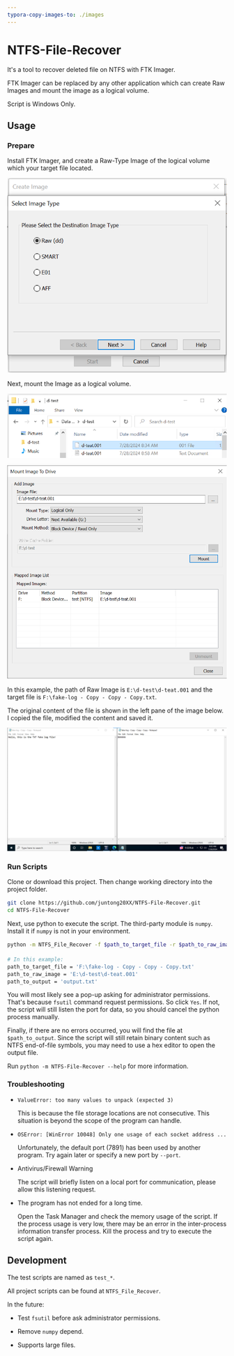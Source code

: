 ```yaml
---
typora-copy-images-to: ./images
---
```


# NTFS-File-Recover

It's a tool to recover deleted file on NTFS with FTK Imager.

FTK Imager can be replaced by any other application which can create Raw Images and mount the image as a logical volume.

Script is Windows Only.

## Usage

### Prepare

Install FTK Imager, and create a Raw-Type Image of the logical volume which your target file located.

![Create Raw Image](./images/CreateRawImage.png)

Next, mount the Image as a logical volume.

![Example Raw Image](./images/ExampleRawImage.png)

![Mount Image File](./images/MountImageFile.png)

In this example, the path of Raw Image is `E:\d-test\d-teat.001` and the target file is `F:\fake-log - Copy - Copy - Copy.txt`.

The original content of the file is shown in the left pane of the image below. I copied the file, modified the content and saved it.

![Example File](./images/ExampleFile.png)

### Run Scripts

Clone or download this project. Then change working directory into the project folder.

```bash
git clone https://github.com/juntong20XX/NTFS-File-Recover.git
cd NTFS-File-Recover
```

Next, use python to execute the script. The third-party module is `numpy`. Install it if `numpy` is not in your environment.

```bash
python -m NTFS_File_Recover -f $path_to_target_file -r $path_to_raw_image -o $path_to_output

# In this example:
path_to_target_file = 'F:\fake-log - Copy - Copy - Copy.txt'
path_to_raw_image = 'E:\d-test\d-teat.001'
path_to_output = 'output.txt'
```

You will most likely see a pop-up asking for administrator permissions. That's because `fsutil` command request permissions. So click `Yes`. If not, the script will still listen the port for data, so you should cancel the python process manually.

Finally, if there are no errors occurred, you will find the file at `$path_to_output`. Since the script will still retain binary content such as NTFS end-of-file symbols, you may need to use a hex editor to open the output file.

Run `python -m NTFS-File-Recover --help` for more information.

### Troubleshooting

- `ValueError: too many values to unpack (expected 3)`

  This is because the file storage locations are not consecutive. This situation is beyond the scope of the program can handle.

- `OSError: [WinError 10048] Only one usage of each socket address ...`

  Unfortunately, the default port (7891) has been used by another program. Try again later or specify  a new port by `--port`.

- Antivirus/Firewall Warning

  The script will briefly listen on a local port for communication, please allow this listening request.

- The program has not ended for a long time.

  Open the Task Manager and check the memory usage of the script. If the process usage is very low, there may be an error in the inter-process information transfer process. Kill the process and try to execute the script again.

## Development

The test scripts are named as `test_*`.

All project scripts can be found at `NTFS_File_Recover`.



In the future:

- Test `fsutil` before ask administrator permissions.
- Remove `numpy` depend.

- Supports large files.
